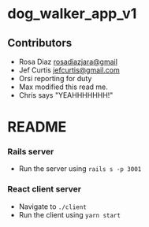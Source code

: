 # dog_walker_app_v1

## Contributors
* Rosa Diaz <rosadiazjara@gmail>
* Jef Curtis <jefcurtis@gmail.com>
* Orsi reporting for duty
* Max modified this read me.
* Chris says "YEAHHHHHHH!"

# README

### Rails server
* Run the server using `rails s -p 3001`

### React client server
* Navigate to `./client`
* Run the client using `yarn start`
